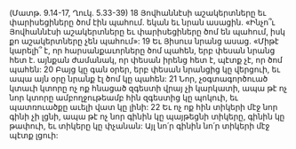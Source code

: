 (Մատթ. 9.14-17, Ղուկ. 5.33-39)
18 Յովհաննէսի աշակերտները եւ փարիսեցիները ծոմ էին պահում. եկան եւ նրան ասացին. «Ինչո՞ւ Յովհաննէսի աշակերտները եւ փարիսեցիները ծոմ են պահում, իսկ քո աշակերտները չեն պահում»: 19 Եւ Յիսուս նրանց ասաց. «Միթէ կարելի՞ է, որ հարսանքաւորները ծոմ պահեն, երբ փեսան նրանց հետ է. այնքան ժամանակ, որ փեսան իրենց հետ է, պէտք չէ, որ ծոմ պահեն: 20 Բայց կը գան օրեր, երբ փեսան նրանցից կը վերցուի, եւ ապա այն օրը նրանք էլ ծոմ կը պահեն: 21 Նոր, չօգտագործուած կտաւի կտորը ոչ ոք հնացած զգեստի վրայ չի կարկատի, ապա թէ ոչ նոր կտորը ամբողջութեամբ հին զգեստից կը պոկուի, եւ պատռուածքը աւելի վատ կը լինի: 22 Եւ ոչ ոք հին տիկերի մէջ նոր գինի չի լցնի, ապա թէ ոչ նոր գինին կը պայթեցնի տիկերը, գինին կը թափուի, եւ տիկերը կը փչանան: Այլ նո՛ր գինին նո՛ր տիկերի մէջ պէտք լցուի:

